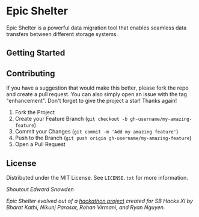 # Epic Shelter

Epic Shelter is a powerful data migration tool that enables seamless data transfers between different storage systems.

## Getting Started


## Contributing

If you have a suggestion that would make this better, please fork the repo and create a pull request. You can also simply open an issue with the tag "enhancement".
Don't forget to give the project a star! Thanks again!

1. Fork the Project
2. Create your Feature Branch (`git checkout -b gh-username/my-amazing-feature`)
3. Commit your Changes (`git commit -m 'Add my amazing feature'`)
4. Push to the Branch (`git push origin gh-username/my-amazing-feature`)
5. Open a Pull Request

## License

Distributed under the MIT License. See `LICENSE.txt` for more information.


*Shoutout Edward Snowden*

*Epic Shelter evolved out of a [hackathon project](https://github.com/rovirmani/epic-shelter) created for SB Hacks XI by Bharat Kathi, Nikunj Parasar, Rohan Virmani, and Ryan Nguyen.*